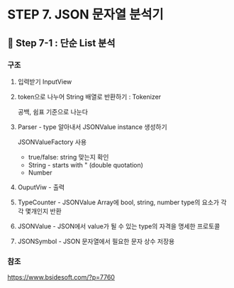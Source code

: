 # STEP 7. JSON 문자열 분석기

## :pushpin: Step 7-1 : 단순 List 분석

### 구조

1. 입력받기 InputView

2. token으로 나누어 String 배열로 반환하기 : Tokenizer

   공백, 쉼표 기준으로 나눈다

3. Parser - type 알아내서 JSONValue instance 생성하기

   JSONValueFactory 사용

   - true/false: string 맞는지 확인
   - String - starts with " (double quotation)
   - Number 

 4. OuputViw - 출력

 5. TypeCounter - JSONValue Array에 bool, string, number type의 요소가 각각 몇개인지 반환

 6. JSONValue - JSON에서 value가 될 수 있는 type의 자격을 명세한 프로토콜

 7. JSONSymbol - JSON 문자열에서 필요한 문자 상수 저장용



### 참조

https://www.bsidesoft.com/?p=7760






